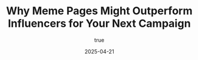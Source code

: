 ---
title: 'Why Meme Pages Might Outperform Influencers for Your Next Campaign'
date: '2025-04-21'
image: "/images/blog16.png"
short: "Not all creators are equal. Learn why meme pages might be a better option than traditional influencers when it comes to reach, engagement, and ROI for brand campaigns."
category: 
    - Art

# #full details
author:
     name: "Jane Meldrum"
     avatar: "/img/Blog-2"

gallery:
    enabled: 0
    items:
        - image: /images/post1.jpg
          alt: "image"

        - image: /images/post6.jpg
          alt: "image"

        - image: /images/post3.jpg
          alt: "image"

    cols: 3 # 2 or 3

additional:
    enabled: 1
    content: "
       <p><strong>Meta Description:</strong></p>
       <p> Not all creators are equal. Learn why meme pages might be a better option than traditional influencers when it comes to reach, engagement, and ROI for brand campaigns. </br>
       Influencer marketing has been the go-to for digital campaigns for years. Big names, verified accounts, and high follower counts—sounds like the perfect formula. But here’s the reality:  <strong> influencer fatigue is real, </strong> and brands are now looking elsewhere.  </br>
       One underrated but highly effective option? <strong> Meme pages. </strong> </br>
       They might not have a face or a verified badge, but they often bring more value than traditional influencers—if your goal is engagement and virality.
      </p>

      <p><strong>1. Meme pages don’t sell—they blend in</strong></p>
      <p> When an influencer posts a brand collaboration, people know it’s a paid post. That’s fine—but it usually feels like an ad. With meme pages, the content feels native. It looks like just another funny or relatable post in your feed. That’s what makes people stop, engage, and share. </br>
      Instead of breaking the scroll, meme pages <strong> win the scroll. </strong>
</p>

      <p><strong>2. More posts, faster results:</strong></p>
      <p> Influencer campaigns are often slow to roll out. You have to deal with scripting, filming, approvals—it’s a process. Meme pages? They’re quick, efficient, and used to high-volume content delivery. </br>
      You can push 20–30 meme posts in a single day across different pages. That means faster reach, better testing, and higher chances of hitting something viral.
      </p>

      <p><strong>3. Audience trust is higher than you think:</strong></p>
      <p>
       You might assume people trust faces more than anonymous pages—but that’s not always true. Meme pages have been building loyal audiences for years through humor and relatable content. Their followers engage not because of a face, but because of value. </br>
       When they post a branded meme that actually makes people laugh or think, it doesn’t feel forced. And the engagement proves it.
      </p>

      <p><strong>4. Cost-efficient with wider distribution:</strong></p>
      <p>
       Influencers with large followings often charge lakhs for a single post. Meme pages? Way more affordable—especially in bulk. You can seed your campaign across 50 meme pages for the same cost as a single influencer post and reach a much more diverse audience. </br>
      That’s massive scale for a fraction of the budget.
      </p>

      <p><strong>5. Ideal for moment marketing:</strong></p>
      <p>
      Trends come and go quickly. By the time you’ve planned an influencer collaboration, the trend might be dead. Meme pages can jump on trends within hours, often creating memes in real time.  </br>
      This makes them ideal partners when you want to capitalize on something that’s already hot.
      </p>

      <p><strong>So which one should you choose?</strong></p>
      <p>It depends on your goal. If you want polished storytelling and personal influence, influencers work. But if you want <strong> mass engagement, shareable content, and a high chance of virality </strong> —meme pages are the smarter choice. </br>
      The smartest campaigns today use a mix of both. But they don’t ignore meme pages—and neither should you.
</p>
       "

---